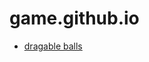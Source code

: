 # game.github.io

- [dragable balls](https://jeffreymaomao.github.io/game.github.io/dragBall/index.html)
